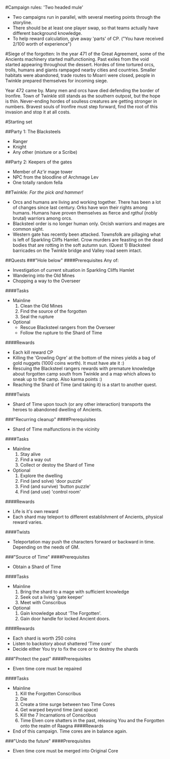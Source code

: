 #Campaign rules: 'Two headed mule'
  * Two campaigns run in parallel, with several meeting points through the
    storyline.
  * There should be at least one player swap, so that teams actually have
    different background knowledge.
  * To help reward calculation, give away 'parts' of CP. ("You have received
   2/100 worth of experience")

#Siege of the forgotten:
  In the year 471 of the Great Agreement, some of the Ancients machinery
  started malfunctioning. Past exiles from the void started appearing
  throughout the dessert. Hordes of time tortured orcs, trolls, humans
  and giants rampaged nearby cities and countries. Smaller habitats
  were abandoned, trade routes to Moarri were closed, people in Twinkle
  prepared themselves for incoming siege.

  Year 472 came by. Many men and orcs have died defending the border of
  Ironfire. Town of Twinkle still stands as the southern outpost, but the
  hope is thin. Never-ending hordes of soulless creatures are getting stronger
  in numbers. Bravest souls of Ironfire must step forward, find the root of
  this invasion and stop it at all costs.

#Starting set

##Party 1: The Blacksteels
  * Ranger
  * Knight
  * Any other (mixture or a Scribe)

##Party 2: Keepers of the gates
  * Member of Az'ir mage tower
  * NPC from the bloodline of Archmage Lev
  * One totally random fella

##Twinkle: *For the pick and hammer!*
  * Orcs and humans are living and working together. There has been a lot of
  changes since last century. Orks have won their rights among humans. Humans
  have proven themselves as fierce and _rgthul_ (nobly brutal) warriors among
  orcs.
  * Blacksteel order is no longer human only. Orcish warriors and mages are
  common sight.
  * Western gate has recently been attacked. Townsfolk are pillaging what is
  left of Sparkling Cliffs Hamlet. Crow murders are feasting on the dead bodies
  that are rotting in the soft autumn sun.
  (Quest 1) Blacksteel barricades on the Twinkle bridge and Valley road seem
  intact.

##Quests
###"Hole below"
####Prerequisites
 Any of:
  - Investigation of current situation in Sparkling Cliffs Hamlet
  - Wandering into the Old Mines
  - Chopping a way to the Overseer

####Tasks
  * Mainline
    1. Clean the Old Mines
    2. Find the source of the forgotten
    3. Seal the rupture
  * Optional
     - Rescue Blacksteel rangers from the Overseer
     - Follow the rupture to the Shard of Time

####Rewards
  * Each kill reward CP
  * Killing the 'Growling Ogre' at the bottom of the mines yields a bag of gold
  nuggets (1000 coins worth). It must have ate it :)
  * Rescuing the Blacksteel rangers rewards with premature knowledge about
  forgotten camp south from Twinkle and a map which allows to sneak up to the
  camp. Also karma points :)
  * Reaching the Shard of Time (and taking it) is a start to another quest.

####Twists
  * Shard of Time upon touch (or any other interaction) transports the heroes to abandoned dwelling of Ancients.

###"Recurring cleanup"
####Prerequisites
  - Shard of Time malfunctions in the vicinity

####Tasks
  * Mainline
    1. Stay alive
    2. Find a way out
    3. Collect or destoy the Shard of Time
  * Optional
    1. Explore the dwelling
    2. Find (and solve) 'door puzzle'
    3. Find (and survive) 'button puzzle'
    4. Find (and use) 'control room'

####Rewards
  * Life is it's own reward
  * Each shard may teleport to different establishment of Ancients, physical reward varies.

####Twists
  * Teleportation may push the characters forward or backward in time. Depending on the needs of GM.

###"Source of Time"
####Prerequisites
  - Obtain a Shard of Time

####Tasks
  * Mainline
    1. Bring the shard to a mage with sufficient knowledge
    2. Seek out a living 'gate keeper'
    3. Meet with Conscribus
  * Optional
    1. Gain knowledge about 'The Forgotten'.
    2. Gain door handle for locked Ancient doors.

####Rewards
  * Each shard is worth 250 coins
  * Listen to backstory about shattered 'Time core'
  * Decide either You try to fix the core or to destroy the shards


###"Protect the past"
####Prerequisites
  - Elven time core must be repaired

####Tasks
  * Mainline
    1. Kill the Forgotten Conscribus
    2. Die
    3. Create a time surge between two Time Cores
    4. Get warped beyond time (and space)
    5. Kill the 7 Incarnations of Conscribus
    6. Time Elven core shatters in the past, releasing You and the Forgotten onto the realm of Raagna
####Rewards
  * End of this campaign. Time cores are in balance again.

###"Undo the future"
####Prerequisites
  - Elven time core must be merged into Original Core
